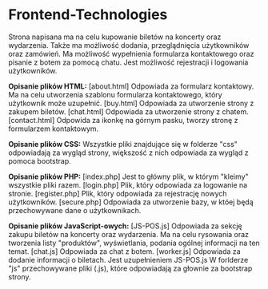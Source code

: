 # Frontend-Technologies

Strona napisana ma na celu kupowanie biletów na koncerty oraz wydarzenia. Także ma możliwość dodania, przeglądnięcia użytkowników oraz zamówień. Ma możliwość wypełnienia formularza kontaktowego oraz pisanie z botem za pomocą chatu. Jest możliwość rejestracji i logowania użytkowników. 


**Opisanie plików HTML:**
[about.html] Odpowiada za formularz kontaktowy. Ma na celu utworzenia szablonu formularza kontaktowego, który użytkownik może uzupełnić.
[buy.html] Odpowiada za utworzenie strony z zakupem biletów. 
[chat.html] Odpowiada za utworzenie strony z chatem.
[contact.html] Odpowida za ikonkę na górnym pasku, tworzy stronę z formularzem kontaktowym. 

**Opisanie plików CSS:**
Wszystkie pliki znajdujące się w folderze "css" odpowiadają za wygląd strony, większość z nich odpowiada za wygląd z pomoca bootstrap.

**Opisanie plików PHP:**
[index.php] Jest to główny plik, w którym "kleimy" wszystkie pliki razem.
[login.php] Plik, który odpowiada za logowanie na stronie. 
[register.php] Plik, który odpowiada za rejestrację nowych użytkowników.
[secure.php] Odpowiada za utworzenie bazy, w któej będą przechowywane dane o użytkownikach.


**Opisanie plików JavaScript-owych:**
[JS-POS.js] Odpowiada za sekcję zakupu biletów na koncerty oraz wydarzenia. Ma na celu rysowania oraz tworzenia listy "produktów", wyświetlania, podania ogólnej informacji na ten temat. 
[chat.js] Odpowiada za chat z botem.
[worker.js] Odpowiada za dodanie informacji o biletach. Jest uzupełnieniem JS-POS.js
W forlderze "js" przechowywane pliki (.js), które odpowiadają za głownie za bootstrap strony.

